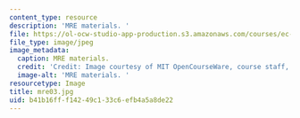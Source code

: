 ```yaml
---
content_type: resource
description: 'MRE materials. '
file: https://ol-ocw-studio-app-production.s3.amazonaws.com/courses/ec-s06-design-for-demining-spring-2007/b41b16fff14249c133c6efb4a5a8de22_mre03.jpg
file_type: image/jpeg
image_metadata:
  caption: MRE materials.
  credit: 'Credit: Image courtesy of MIT OpenCourseWare, course staff, and students.'
  image-alt: 'MRE materials. '
resourcetype: Image
title: mre03.jpg
uid: b41b16ff-f142-49c1-33c6-efb4a5a8de22
---
```

